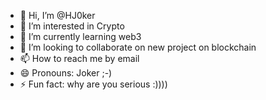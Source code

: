 - 👋 Hi, I’m @HJ0ker
- 👀 I’m interested in Crypto
- 🌱 I’m currently learning web3
- 💞️ I’m looking to collaborate on new project on blockchain
- 📫 How to reach me by email
- 😄 Pronouns: Joker ;-)
- ⚡ Fun fact: why are you serious :))))

<!---
HJ0ker/HJ0ker is a ✨ special ✨ repository because its `README.md` (this file) appears on your GitHub profile.
You can click the Preview link to take a look at your changes.
--->
